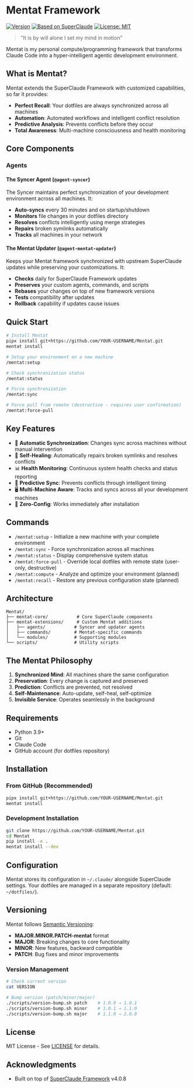 # Mentat Framework

[![Version](https://img.shields.io/badge/version-1.0.0--mentat-blue)](https://github.com/a-alphayed/Mentat/releases)
[![Based on SuperClaude](https://img.shields.io/badge/based%20on-SuperClaude%20v4.0.8-purple)](https://github.com/SuperClaude-Org/SuperClaude_Framework)
[![License: MIT](https://img.shields.io/badge/License-MIT-yellow.svg)](https://opensource.org/licenses/MIT)

> "It is by will alone I set my mind in motion"

Mentat is my personal compute/programming framework that transforms Claude Code into a hyper-intelligent agentic development environment.
## What is Mentat?

Mentat extends the SuperClaude Framework with customized capabilities, so far it provides:

- **Perfect Recall**: Your dotfiles are always synchronized across all machines
- **Automation**: Automated workflows and intelligent conflict resolution
- **Predictive Analysis**: Prevents conflicts before they occur
- **Total Awareness**: Multi-machine consciousness and health monitoring

## Core Components

### Agents

#### The Syncer Agent (`@agent-syncer`)

The Syncer maintains perfect synchronization of your development environment across all machines. It:
- **Auto-syncs** every 30 minutes and on startup/shutdown
- **Monitors** file changes in your dotfiles directory
- **Resolves** conflicts intelligently using merge strategies
- **Repairs** broken symlinks automatically
- **Tracks** all machines in your network

#### The Mentat Updater (`@agent-mentat-updater`)

Keeps your Mentat framework synchronized with upstream SuperClaude updates while preserving your customizations. It:
- **Checks** daily for SuperClaude Framework updates
- **Preserves** your custom agents, commands, and scripts
- **Rebases** your changes on top of new framework versions
- **Tests** compatibility after updates
- **Rollback** capability if updates cause issues

## Quick Start

```bash
# Install Mentat
pipx install git+https://github.com/YOUR-USERNAME/Mentat.git
mentat install

# Setup your environment on a new machine
/mentat:setup

# Check synchronization status
/mentat:status

# Force synchronization
/mentat:sync

# Force pull from remote (destructive - requires user confirmation)
/mentat:force-pull
```

## Key Features

- 🔄 **Automatic Synchronization**: Changes sync across machines without manual intervention
- 🏥 **Self-Healing**: Automatically repairs broken symlinks and resolves conflicts
- 📊 **Health Monitoring**: Continuous system health checks and status reporting
- 🔮 **Predictive Sync**: Prevents conflicts through intelligent timing
- 🖥️ **Multi-Machine Aware**: Tracks and syncs across all your development machines
- 🚀 **Zero-Config**: Works immediately after installation

## Commands

- `/mentat:setup` - Initialize a new machine with your complete environment
- `/mentat:sync` - Force synchronization across all machines
- `/mentat:status` - Display comprehensive system status
- `/mentat:force-pull` - Override local dotfiles with remote state (user-only, destructive)
- `/mentat:compute` - Analyze and optimize your environment (planned)
- `/mentat:recall` - Restore any previous configuration state (planned)

## Architecture

```text
Mentat/
├── mentat-core/           # Core SuperClaude components
├── mentat-extensions/     # Custom Mentat additions
│   ├── agents/           # Syncer and updater agents
│   ├── commands/         # Mentat-specific commands
│   └── modules/          # Supporting modules
└── scripts/              # Utility scripts
```

## The Mentat Philosophy

1. **Synchronized Mind**: All machines share the same configuration
2. **Preservation**: Every change is captured and preserved
3. **Prediction**: Conflicts are prevented, not resolved
4. **Self-Maintenance**: Auto-update, self-heal, self-optimize
5. **Invisible Service**: Operates seamlessly in the background

## Requirements

- Python 3.9+
- Git
- Claude Code
- GitHub account (for dotfiles repository)

## Installation

### From GitHub (Recommended)

```bash
pipx install git+https://github.com/YOUR-USERNAME/Mentat.git
mentat install
```

### Development Installation

```bash
git clone https://github.com/YOUR-USERNAME/Mentat.git
cd Mentat
pip install -e .
mentat install --dev
```

## Configuration

Mentat stores its configuration in `~/.claude/` alongside SuperClaude settings. Your dotfiles are managed in a separate repository (default: `~/dotfiles/`).

## Versioning

Mentat follows [Semantic Versioning](https://semver.org/):

- **MAJOR.MINOR.PATCH-mentat** format
- **MAJOR**: Breaking changes to core functionality
- **MINOR**: New features, backward compatible
- **PATCH**: Bug fixes and minor improvements

### Version Management

```bash
# Check current version
cat VERSION

# Bump version (patch/minor/major)
./scripts/version-bump.sh patch    # 1.0.0 → 1.0.1
./scripts/version-bump.sh minor    # 1.0.1 → 1.1.0
./scripts/version-bump.sh major    # 1.1.0 → 2.0.0
```

## License

MIT License - See [LICENSE](LICENSE) for details.

## Acknowledgments

- Built on top of [SuperClaude Framework](https://github.com/SuperClaude-Org/SuperClaude_Framework) v4.0.8
